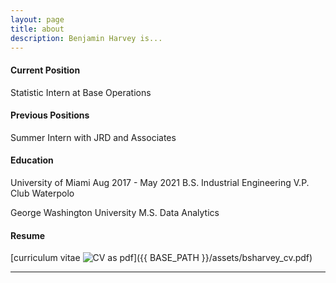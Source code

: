 ```yaml
---
layout: page
title: about
description: Benjamin Harvey is...
---
```


#### <a name="currentposition"></a>Current Position
Statistic Intern at Base Operations


#### <a name="previousposition"></a>Previous Positions
Summer Intern with JRD and Associates

#### <a name="education"></a>Education
University of Miami Aug 2017 - May 2021
B.S. Industrial Engineering
V.P. Club Waterpolo

George Washington University
M.S. Data Analytics


#### <a name="cvandresume"></a>Resume
[curriculum vitae ![CV as pdf](icons16/pdf-icon.png)]({{ BASE_PATH }}/assets/bsharvey_cv.pdf)

---



